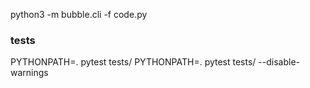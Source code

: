 python3 -m bubble.cli -f code.py

### tests

PYTHONPATH=. pytest tests/
PYTHONPATH=. pytest tests/ --disable-warnings
